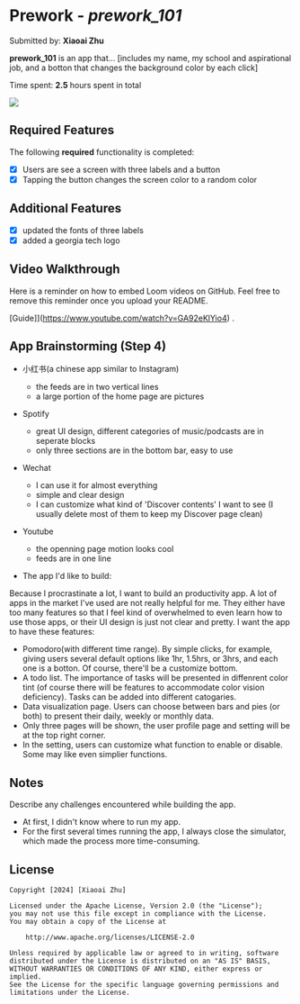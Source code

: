 # Prework - *prework_101*

Submitted by: **Xiaoai Zhu**

**prework_101** is an app that... [includes my name, my school and aspirational job, and a botton that changes the background color by each click] 

Time spent: **2.5** hours spent in total

<div>
    <a href="https://www.loom.com/share/14ea6ef9e9614471b947c830ac96a2b3">
    </a>
    <a href="https://www.loom.com/share/14ea6ef9e9614471b947c830ac96a2b3">
      <img style="max-width:300px;" src="https://cdn.loom.com/sessions/thumbnails/14ea6ef9e9614471b947c830ac96a2b3-1706857613166-with-play.gif">
    </a>
  </div>

## Required Features

The following **required** functionality is completed:

- [x] Users are see a screen with three labels and a button
- [x] Tapping the button changes the screen color to a random color

## Additional Features

- [x] updated the fonts of three labels
- [x] added a georgia tech logo
 
## Video Walkthrough

Here is a reminder on how to embed Loom videos on GitHub. Feel free to remove this reminder once you upload your README. 

[Guide]](https://www.youtube.com/watch?v=GA92eKlYio4) .

## App Brainstorming (Step 4)

- 小红书(a chinese app similar to Instagram)
    - the feeds are in two vertical lines
    - a large portion of the home page are pictures
    
- Spotify
    - great UI design, different categories of music/podcasts are in seperate blocks
    - only three sections are in the bottom bar, easy to use
    
- Wechat
    - I can use it for almost everything
    - simple and clear design
    - I can customize what kind of 'Discover contents' I want to see (I usually delete most of them to keep my Discover page clean)
    
- Youtube
    - the openning page motion looks cool
    - feeds are in one line
    
- The app I'd like to build:

Because I procrastinate a lot, I want to build an productivity app. A lot of apps in the market I've used are not really helpful for me. They either have too many features so that I feel kind of overwhelmed to even learn how to use those apps, or their UI design is just not clear and pretty.
I want the app to have these features:

- Pomodoro(with different time range). By simple clicks, for example, giving users several default options like 1hr, 1.5hrs, or 3hrs, and each one is a botton. Of course, there'll be a customize bottom.
- A todo list. The importance of tasks will be presented in diffenrent color tint (of course there will be features to accommodate color vision deficiency). Tasks can be added into different catogaries.
- Data visualization page. Users can choose between bars and pies (or both) to present their daily, weekly or monthly data.
- Only three pages will be shown, the user profile page and setting will be at the top right corner.
- In the setting, users can customize what function to enable or disable. Some may like even simplier functions.

## Notes

Describe any challenges encountered while building the app.

- At first, I didn't know where to run my app.
- For the first several times running the app, I always close the simulator, which made the process more time-consuming.

## License

    Copyright [2024] [Xiaoai Zhu]

    Licensed under the Apache License, Version 2.0 (the "License");
    you may not use this file except in compliance with the License.
    You may obtain a copy of the License at

        http://www.apache.org/licenses/LICENSE-2.0

    Unless required by applicable law or agreed to in writing, software
    distributed under the License is distributed on an "AS IS" BASIS,
    WITHOUT WARRANTIES OR CONDITIONS OF ANY KIND, either express or implied.
    See the License for the specific language governing permissions and
    limitations under the License.
